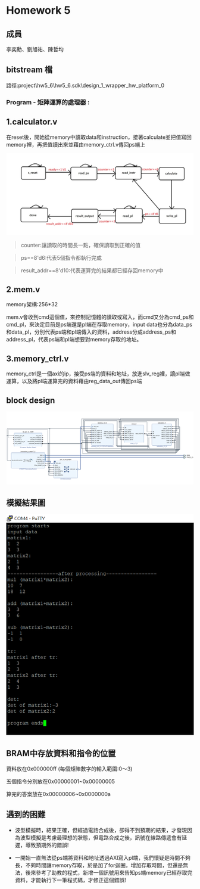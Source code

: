 Homework 5
====

## 成員
李奕勳、劉旭祐、陳哲均

## bitstream 檔

路徑:project\hw5_6\hw5_6.sdk\design_1_wrapper_hw_platform_0

### Program - 矩陣運算的處理器 :
## 1.calculator.v

在reset後，開始從memory中讀取data和instruction，接著calculate並把值寫回memory裡，再把值讀出來並藉由memory_ctrl.v傳回ps端上


![finite state machine](https://github.com/sanwich27/2019_FPGA_Design_Group4/blob/master/hw05/images/fm.jpg?raw=true)

> counter:讓讀取的時間長一點，確保讀取到正確的值

> ps==8'd6:代表5個指令都執行完成

> result_addr==8'd10:代表運算完的結果都已經存回memory中

## 2.mem.v
memory架構:256*32

mem.v會收到cmd這個值，來控制記憶體的讀取或寫入，而cmd又分為cmd_ps和cmd_pl，來決定目前是ps端還是pl端在存取memory，input data也分為data_ps和data_pl，分別代表ps端和pl端傳入的資料，address分成address_ps和address_pl，代表ps端和pl端想要對memory存取的地址。

## 3.memory_ctrl.v

memory_ctrl是一個axi的ip，接受ps端的資料和地址，放進slv_reg裡，讓pl端做運算，以及將pl端運算完的資料藉由reg_data_out傳回ps端

## block design

![blockdesign](https://github.com/sanwich27/2019_FPGA_Design_Group4/blob/master/hw05/images/block%20design.PNG?raw=true)
## 模擬結果圖

![result](https://github.com/sanwich27/2019_FPGA_Design_Group4/blob/master/hw05/images/result.PNG?raw=true)

## BRAM中存放資料和指令的位置
資料放在0x000000ff (每個矩陣數字的輸入範圍:0～3)

五個指令分別放在0x00000001~0x00000005 

算完的答案放在0x00000006~0x0000000a

## 遇到的困難
* 波型模擬時，結果正確，但經過電路合成後，卻得不到預期的結果，才發現因為波型模擬是考慮最理想的狀態，但電路合成之後，訊號在線路傳遞會有延遲，導致預期外的錯誤!

* 一開始一直無法從ps端將資料和地址透過AXI寫入pl端，我們懷疑是時間不夠長，不夠時間讓memory存取，於是加了for迴圈，增加存取時間，但還是無法，後來參考了助教的程式，新增一個訊號用來告知ps端memory已經存取完資料，才能執行下一筆程式碼，才修正這個錯誤!


